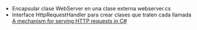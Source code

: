 * Encapsular clase WebServer en una clase externa webserver.cs
* Interface HttpRequestHandler para crear clases que traten cada llamada [A mechanism for serving HTTP requests in C#](https://www.techcoil.com/blog/a-mechanism-for-serving-http-requests-in-c/)
